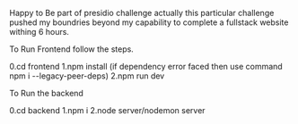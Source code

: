 Happy to Be part of presidio challenge actually this particular challenge pushed my boundries beyond my capability to complete a fullstack website withing 6 hours.

To Run Frontend follow the steps.

0.cd frontend
1.npm install (if dependency error faced then use command npm i --legacy-peer-deps)
2.npm run dev

To Run the backend 

0.cd backend
1.npm i
2.node server/nodemon server

